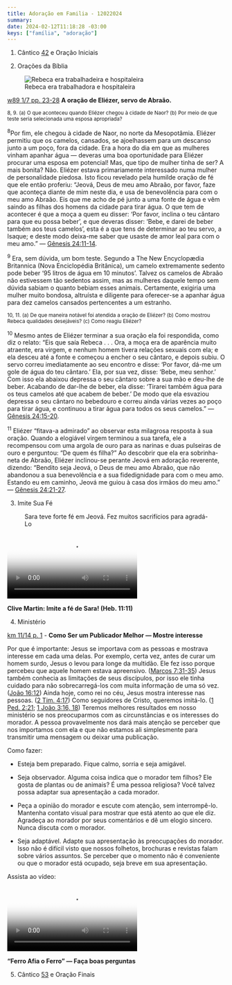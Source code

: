 ```yaml
---
title: Adoração em Familia - 12022024
summary:
date: 2024-02-12T11:18:28 -03:00
keys: ["família", "adoração"]
---
```


1. Cântico [42](https://wol.jw.org/pt/wol/d/r5/lp-t/1102016842) e Oração Iniciais

2. Orações da Bíblia

<figure>
    <img src="https://cms-imgp.jw-cdn.org/img/p/2016091/univ/art/2016091_univ_cnt_2_xl.jpg" alt="Rebeca era trabalhadeira e hospitaleira"/>
    <figcaption>Rebeca era trabalhadora e hospitaleira<figcaption>
</figure>

[w89 1/7 pp. 23-28](https://wol.jw.org/pt/wol/d/r5/lp-t/1989487#h=11:0-15:0) **A oração de Eliézer, servo de Abraão.**

<small>8, 9. (a) O que aconteceu quando Eliézer chegou à cidade de Naor? (b) Por meio de que teste seria selecionada uma esposa apropriada?</small>

<sup>8</sup>Por fim, ele chegou à cidade de Naor, no norte da Mesopotâmia. Eliézer permitiu que os camelos, cansados, se ajoelhassem para um descanso junto a um poço, fora da cidade. Era a hora do dia em que as mulheres vinham apanhar água — deveras uma boa oportunidade para Eliézer procurar uma esposa em potencial! Mas, que tipo de mulher tinha de ser? A mais bonita? Não. Eliézer estava primariamente interessado numa mulher de personalidade piedosa. Isto ficou revelado pela humilde oração de fé que ele então proferiu: “Jeová, Deus de meu amo Abraão, por favor, faze que aconteça diante de mim neste dia, e usa de benevolência para com o meu amo Abraão. Eis que me acho de pé junto a uma fonte de água e vêm saindo as filhas dos homens da cidade para tirar água. O que tem de acontecer é que a moça a quem eu disser: ‘Por favor, inclina o teu cântaro para que eu possa beber’, e que deveras disser: ‘Bebe, e darei de beber também aos teus camelos’, esta é a que tens de determinar ao teu servo, a Isaque; e deste modo deixa-me saber que usaste de amor leal para com o meu amo.” — [Gênesis 24:11-14](https://wol.jw.org/pt/wol/b/r5/lp-t/nwtsty/1/24#s=14&study=discover&v=1:24:11-1:24:14).

<sup>9</sup> Era, sem dúvida, um bom teste. Segundo a The New Encyclopædia Britannica (Nova Enciclopédia Britânica), um camelo extremamente sedento pode beber ‘95 litros de água em 10 minutos’. Talvez os camelos de Abraão não estivessem tão sedentos assim, mas as mulheres daquele tempo sem dúvida sabiam o quanto bebiam esses animais. Certamente, exigiria uma mulher muito bondosa, altruísta e diligente para oferecer-se a apanhar água para dez camelos cansados pertencentes a um estranho.

<small>10, 11. (a) De que maneira notável foi atendida a oração de Eliézer? (b) Como mostrou Rebeca qualidades desejáveis? (c) Como reagiu Eliézer?</small>

<sup>10</sup> Mesmo antes de Eliézer terminar a sua oração ela foi respondida, como diz o relato: “Eis que saía Rebeca . . . Ora, a moça era de aparência muito atraente, era virgem, e nenhum homem tivera relações sexuais com ela; e ela desceu até a fonte e começou a encher o seu cântaro, e depois subiu. O servo correu imediatamente ao seu encontro e disse: ‘Por favor, dá-me um gole de água do teu cântaro.’ Ela, por sua vez, disse: ‘Bebe, meu senhor.’ Com isso ela abaixou depressa o seu cântaro sobre a sua mão e deu-lhe de beber. Acabando de dar-lhe de beber, ela disse: ‘Tirarei também água para os teus camelos até que acabem de beber.’ De modo que ela esvaziou depressa o seu cântaro no bebedouro e correu ainda várias vezes ao poço para tirar água, e continuou a tirar água para todos os seus camelos.” — [Gênesis 24:15-20](https://wol.jw.org/pt/wol/b/r5/lp-t/nwtsty/1/24#s=14&study=discover&v=1:24:15-1:24:20).

<sup>11</sup> Eliézer “fitava-a admirado” ao observar esta milagrosa resposta à sua oração. Quando a elogiável virgem terminou a sua tarefa, ele a recompensou com uma argola de ouro para as narinas e duas pulseiras de ouro e perguntou: “De quem és filha?” Ao descobrir que ela era sobrinha-neta de Abraão, Eliézer inclinou-se perante Jeová em adoração reverente, dizendo: “Bendito seja Jeová, o Deus de meu amo Abraão, que não abandonou a sua benevolência e a sua fidedignidade para com o meu amo. Estando eu em caminho, Jeová me guiou à casa dos irmãos do meu amo.” — [Gênesis 24:21-27](https://wol.jw.org/pt/wol/b/r5/lp-t/nwtsty/1/24#s=14&study=discover&v=1:24:21-1:24:27).

3. Imite Sua Fé

<figure>
    <img src="https://cms-imgp.jw-cdn.org/img/p/2017172/univ/art/2017172_univ_lsr_xl.jpg
    " alt="">
    <figcaption>Sara teve forte fé em Jeová. Fez muitos sacrifícios para agradá-Lo<figcaption>
</figure>

<video poster="https://cms-imgp.jw-cdn.org/img/p/jwb-100/univ/art/jwb-100_univ_wss_20_lg.jpg" controls>
    <source src="https://download-a.akamaihd.net/files/media_publication/f5/jwb-100_T_20_r480P.mp4">
</video>

**Clive Martin: Imite a fé de Sara! (Heb. 11:11)**

4. Ministério

[km 11/14 p. 1](https://wol.jw.org/pt/wol/d/r5/lp-t/202014401#h=1:0-12:0) - **Como Ser um Publicador Melhor — Mostre interesse**

Por que é importante: Jesus se importava com as pessoas e mostrava interesse em cada uma delas. Por exemplo, certa vez, antes de curar um homem surdo, Jesus o levou para longe da multidão. Ele fez isso porque percebeu que aquele homem estava apreensivo. ([Marcos 7:31-35](https://wol.jw.org/pt/wol/b/r5/lp-t/nwtsty/41/7#v=41:7:31-41:7:35)) Jesus também conhecia as limitações de seus discípulos, por isso ele tinha cuidado para não sobrecarregá-los com muita informação de uma só vez. ([João 16:12](https://wol.jw.org/pt/wol/b/r5/lp-t/nwtsty/43/16#study=discover&v=43:16:12)) Ainda hoje, como rei no céu, Jesus mostra interesse nas pessoas. ([2 Tim. 4:17](https://wol.jw.org/pt/wol/b/r5/lp-t/nwtsty/55/4#study=discover&v=55:4:17)) Como seguidores de Cristo, queremos imitá-lo. ([1 Ped. 2:21](https://wol.jw.org/pt/wol/b/r5/lp-t/nwtsty/60/2#study=discover&v=60:2:21); [1 João 3:16, 18](https://wol.jw.org/pt/wol/b/r5/lp-t/nwtsty/62/3#study=discover&v=62:3:16)) Teremos melhores resultados em nosso ministério se nos preocuparmos com as circunstâncias e os interesses do morador. A pessoa provavelmente nos dará mais atenção se perceber que nos importamos com ela e que não estamos ali simplesmente para transmitir uma mensagem ou deixar uma publicação.

Como fazer:

- Esteja bem preparado. Fique calmo, sorria e seja amigável.

- Seja observador. Alguma coisa indica que o morador tem filhos? Ele gosta de plantas ou de animais? É uma pessoa religiosa? Você talvez possa adaptar sua apresentação a cada morador.

- Peça a opinião do morador e escute com atenção, sem interrompê-lo. Mantenha contato visual para mostrar que está atento ao que ele diz. Agradeça ao morador por seus comentários e dê um elogio sincero. Nunca discuta com o morador.

- Seja adaptável. Adapte sua apresentação às preocupações do morador. Isso não é difícil visto que nossos folhetos, brochuras e revistas falam sobre vários assuntos. Se perceber que o momento não é conveniente ou que o morador está ocupado, seja breve em sua apresentação.

Assista ao vídeo:

<video poster="https://assetsnffrgf-a.akamaihd.net/assets/m/jwb-093/univ/art/jwb-093_univ_wss_08_lg.jpg" controls>
    <source src="https://download-a.akamaihd.net/files/media_publication/45/jwb-093_T_08_r480P.mp4">
</video>

**“Ferro Afia o Ferro” — Faça boas perguntas**

5. Cântico [53](https://wol.jw.org/pt/wol/d/r5/lp-t/1102016853) e Oração Finais

